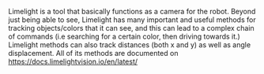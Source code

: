 Limelight is a tool that basically functions as a camera for the robot. Beyond just being able to see, Limelight has many important and useful methods for tracking objects/colors that it can see, and this can lead to a complex chain of commands (i.e searching for a certain color, then driving towards it.) Limelight methods can also track distances (both x and y) as well as angle displacement. All of its methods are documented on https://docs.limelightvision.io/en/latest/ 
